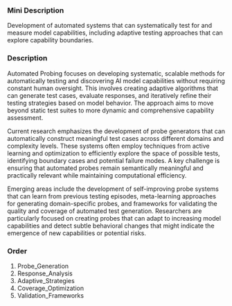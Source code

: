### Mini Description

Development of automated systems that can systematically test for and measure model capabilities, including adaptive testing approaches that can explore capability boundaries.

### Description

Automated Probing focuses on developing systematic, scalable methods for automatically testing and discovering AI model capabilities without requiring constant human oversight. This involves creating adaptive algorithms that can generate test cases, evaluate responses, and iteratively refine their testing strategies based on model behavior. The approach aims to move beyond static test suites to more dynamic and comprehensive capability assessment.

Current research emphasizes the development of probe generators that can automatically construct meaningful test cases across different domains and complexity levels. These systems often employ techniques from active learning and optimization to efficiently explore the space of possible tests, identifying boundary cases and potential failure modes. A key challenge is ensuring that automated probes remain semantically meaningful and practically relevant while maintaining computational efficiency.

Emerging areas include the development of self-improving probe systems that can learn from previous testing episodes, meta-learning approaches for generating domain-specific probes, and frameworks for validating the quality and coverage of automated test generation. Researchers are particularly focused on creating probes that can adapt to increasing model capabilities and detect subtle behavioral changes that might indicate the emergence of new capabilities or potential risks.

### Order

1. Probe_Generation
2. Response_Analysis
3. Adaptive_Strategies
4. Coverage_Optimization
5. Validation_Frameworks
